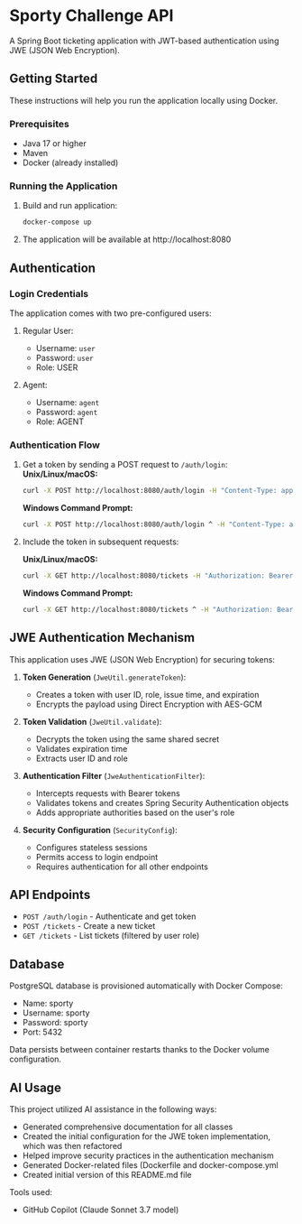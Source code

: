 # Sporty Challenge API

A Spring Boot ticketing application with JWT-based authentication using JWE (JSON Web Encryption).

## Getting Started

These instructions will help you run the application locally using Docker.

### Prerequisites

- Java 17 or higher
- Maven
- Docker (already installed)

### Running the Application

1. Build and run application:
   ```bash
   docker-compose up

2. The application will be available at http://localhost:8080

## Authentication

### Login Credentials

The application comes with two pre-configured users:

1. Regular User:
    - Username: `user`
    - Password: `user`
    - Role: USER

2. Agent:
    - Username: `agent`
    - Password: `agent`
    - Role: AGENT

### Authentication Flow

1. Get a token by sending a POST request to `/auth/login`:
   **Unix/Linux/macOS:**
   ```bash
   curl -X POST http://localhost:8080/auth/login -H "Content-Type: application/json" -d '{"username":"user","password":"user"}'
   ```
   **Windows Command Prompt:**
   ```bash
   curl -X POST http://localhost:8080/auth/login ^ -H "Content-Type: application/json" ^ -d "{\"username\":\"user\",\"password\":\"user\"}"
   ```
2. Include the token in subsequent requests:

   **Unix/Linux/macOS:**
   ```bash
   curl -X GET http://localhost:8080/tickets -H "Authorization: Bearer YOUR_TOKEN_HERE"
   ```
   **Windows Command Prompt:**
   ```bash
   curl -X GET http://localhost:8080/tickets ^ -H "Authorization: Bearer YOUR_TOKEN_HERE"
   ```

## JWE Authentication Mechanism

This application uses JWE (JSON Web Encryption) for securing tokens:

1. **Token Generation** (`JweUtil.generateToken`):
    - Creates a token with user ID, role, issue time, and expiration
    - Encrypts the payload using Direct Encryption with AES-GCM

2. **Token Validation** (`JweUtil.validate`):
    - Decrypts the token using the same shared secret
    - Validates expiration time
    - Extracts user ID and role

3. **Authentication Filter** (`JweAuthenticationFilter`):
    - Intercepts requests with Bearer tokens
    - Validates tokens and creates Spring Security Authentication objects
    - Adds appropriate authorities based on the user's role

4. **Security Configuration** (`SecurityConfig`):
    - Configures stateless sessions
    - Permits access to login endpoint
    - Requires authentication for all other endpoints

## API Endpoints

- `POST /auth/login` - Authenticate and get token
- `POST /tickets` - Create a new ticket
- `GET /tickets` - List tickets (filtered by user role)

## Database

PostgreSQL database is provisioned automatically with Docker Compose:
- Name: sporty
- Username: sporty
- Password: sporty
- Port: 5432

Data persists between container restarts thanks to the Docker volume configuration.

## AI Usage

This project utilized AI assistance in the following ways:

- Generated comprehensive documentation for all classes
- Created the initial configuration for the JWE token implementation, which was then refactored
- Helped improve security practices in the authentication mechanism
- Generated Docker-related files (Dockerfile and docker-compose.yml
- Created initial version of this README.md file

Tools used:
- GitHub Copilot (Claude Sonnet 3.7 model)